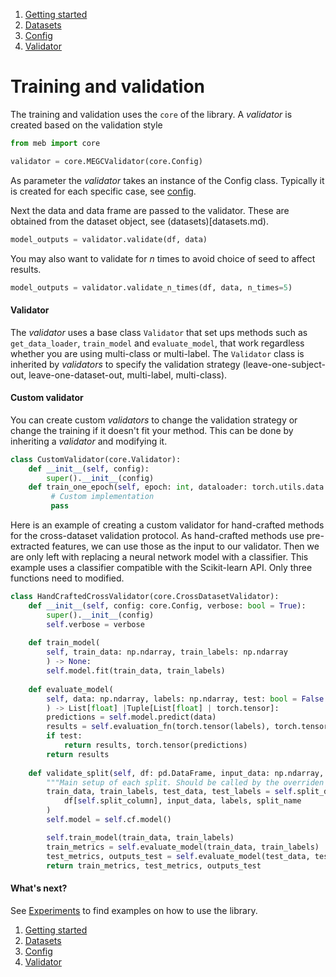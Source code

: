 1. [Getting started](getting_started.md)
2. [Datasets](datasets.md)
3. [Config](config.md)
4. [Validator](validator.md)

# Training and validation
The training and validation uses the `core` of the library. A *validator* is created based on the validation style

```python
from meb import core

validator = core.MEGCValidator(core.Config)
```

As parameter the *validator* takes an instance of the Config class. Typically it is created for each specific case, see [config](config.md).

Next the data and data frame are passed to the validator. These are obtained from the dataset object, see (datasets)[datasets.md).

```python
model_outputs = validator.validate(df, data)
```

You may also want to validate for $n$ times to avoid choice of seed to affect results.

```python
model_outputs = validator.validate_n_times(df, data, n_times=5)
```

#### Validator
The *validator* uses a base class `Validator` that set ups methods such as `get_data_loader`,  `train_model` and `evaluate_model`, that work regardless whether you are using multi-class or multi-label. The `Validator` class is inherited by *validators* to specify the validation strategy (leave-one-subject-out, leave-one-dataset-out, multi-label, multi-class).


#### Custom validator
You can create custom *validators* to change the validation strategy or change the training if it doesn't fit your method. This can be done by inheriting a *validator* and modifying it.

```python
class CustomValidator(core.Validator):
    def __init__(self, config):
        super().__init__(config)
    def train_one_epoch(self, epoch: int, dataloader: torch.utils.data.Dataloader):
         # Custom implementation
         pass
```
Here is an example of creating a custom validator for hand-crafted methods for the cross-dataset validation protocol. As hand-crafted methods use pre-extracted features, we can use those as the input to our validator. Then we are only left with replacing a neural network model with a classifier. This example uses a classifier compatible with the Scikit-learn API. Only three functions need to modified.

```python 
class HandCraftedCrossValidator(core.CrossDatasetValidator):
    def __init__(self, config: core.Config, verbose: bool = True):
        super().__init__(config)
        self.verbose = verbose
        
    def train_model(
        self, train_data: np.ndarray, train_labels: np.ndarray
        ) -> None:
        self.model.fit(train_data, train_labels)
        
    def evaluate_model(
        self, data: np.ndarray, labels: np.ndarray, test: bool = False
        ) -> List[float] |Tuple[List[float] | torch.tensor]:
        predictions = self.model.predict(data)
        results = self.evaluation_fn(torch.tensor(labels), torch.tensor(predictions))
        if test:
            return results, torch.tensor(predictions)
        return results
        
    def validate_split(self, df: pd.DataFrame, input_data: np.ndarray, labels: np.ndarray, split_name: str):
        """Main setup of each split. Should be called by the overriden validate method."""
        train_data, train_labels, test_data, test_labels = self.split_data(
            df[self.split_column], input_data, labels, split_name
        )
        self.model = self.cf.model()

        self.train_model(train_data, train_labels)
        train_metrics = self.evaluate_model(train_data, train_labels)
        test_metrics, outputs_test = self.evaluate_model(test_data, test_labels, test=True)
        return train_metrics, test_metrics, outputs_test
```
#### What's next?
See [Experiments](../experiments) to find examples on how to use the library.

1. [Getting started](getting_started.md)
2. [Datasets](datasets.md)
3. [Config](config.md)
4. [Validator](validator.md)
